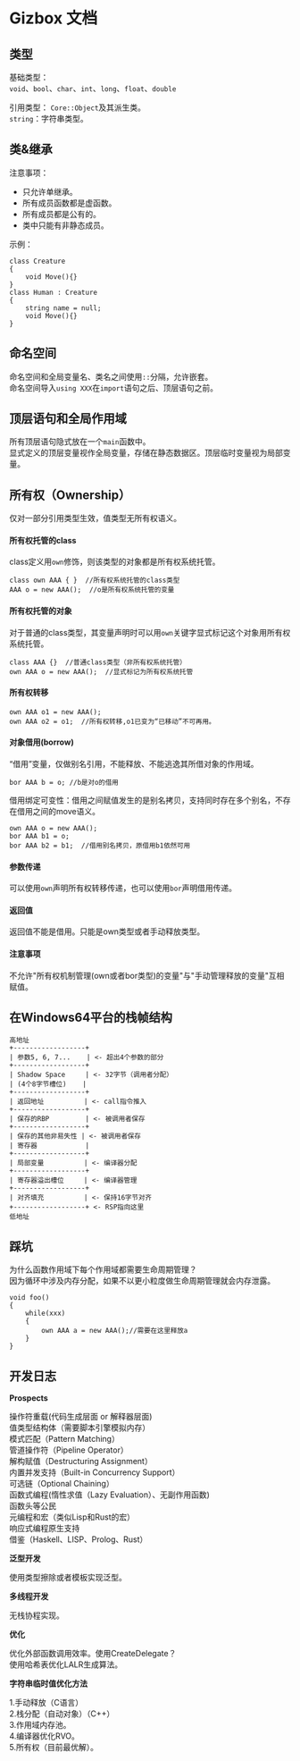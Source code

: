 # Gizbox 文档  


## 类型    

基础类型：  
`void`、`bool`、`char`、`int`、`long`、`float`、`double`    

引用类型：
`Core::Object`及其派生类。      
`string`：字符串类型。    


## 类&继承  

注意事项：  
  - 只允许单继承。  
  - 所有成员函数都是虚函数。  
  - 所有成员都是公有的。  
  - 类中只能有非静态成员。    

示例：  
```
class Creature
{
    void Move(){}
}
class Human : Creature
{
    string name = null;
    void Move(){}
}
```


## 命名空间  

命名空间和全局变量名、类名之间使用`::`分隔，允许嵌套。    
命名空间导入`using XXX`在`import`语句之后、顶层语句之前。   


## 顶层语句和全局作用域    

所有顶层语句隐式放在一个`main`函数中。  
显式定义的顶层变量视作全局变量，存储在静态数据区。顶层临时变量视为局部变量。     



## 所有权（Ownership）

仅对一部分引用类型生效，值类型无所有权语义。    

#### 所有权托管的class    

class定义用`own`修饰，则该类型的对象都是所有权系统托管。  

```
class own AAA { }  //所有权系统托管的class类型    
AAA o = new AAA();  //o是所有权系统托管的变量  
```


#### 所有权托管的对象    

对于普通的class类型，其变量声明时可以用`own`关键字显式标记这个对象用所有权系统托管。    

```
class AAA {}  //普通class类型（非所有权系统托管）  
own AAA o = new AAA();  //显式标记为所有权系统托管    
```

#### 所有权转移    

```
own AAA o1 = new AAA();
own AAA o2 = o1;  //所有权转移,o1已变为“已移动”不可再用。    
```
   

#### 对象借用(borrow)  

“借用”变量，仅做别名引用，不能释放、不能逃逸其所借对象的作用域。    

```
bor AAA b = o; //b是对o的借用  
```

借用绑定可变性：借用之间赋值发生的是别名拷贝，支持同时存在多个别名，不存在借用之间的move语义。  

```
own AAA o = new AAA();
bor AAA b1 = o;
bor AAA b2 = b1;  //借用别名拷贝，原借用b1依然可用      
```

#### 参数传递    

可以使用`own`声明所有权转移传递，也可以使用`bor`声明借用传递。    

#### 返回值  
  
返回值不能是借用。只能是own类型或者手动释放类型。    


#### 注意事项    

不允许"所有权机制管理(own或者bor类型)的变量"与"手动管理释放的变量"互相赋值。     


## 在Windows64平台的栈帧结构    

```  
高地址
+------------------+
| 参数5, 6, 7...    | <- 超出4个参数的部分
+------------------+
| Shadow Space     | <- 32字节（调用者分配）
| (4个8字节槽位)    |
+------------------+
| 返回地址          | <- call指令推入
+------------------+
| 保存的RBP         | <- 被调用者保存
+------------------+
| 保存的其他非易失性 | <- 被调用者保存
| 寄存器            |
+------------------+
| 局部变量          | <- 编译器分配
+------------------+
| 寄存器溢出槽位     | <- 编译器管理
+------------------+
| 对齐填充          | <- 保持16字节对齐
+------------------+ <- RSP指向这里
低地址
```


## 踩坑    

为什么函数作用域下每个作用域都需要生命周期管理？  
因为循环中涉及内存分配，如果不以更小粒度做生命周期管理就会内存泄露。  

```
void foo()
{
    while(xxx)
    {
        own AAA a = new AAA();//需要在这里释放a
    }
}
```


## 开发日志  

**Prospects**  

操作符重载(代码生成层面 or 解释器层面)    
值类型结构体（需要脚本引擎模拟内存）      
模式匹配（Pattern Matching）  
管道操作符（Pipeline Operator）  
解构赋值（Destructuring Assignment）  
内置并发支持（Built-in Concurrency Support）  
可选链（Optional Chaining）  
函数式编程(惰性求值（Lazy Evaluation）、无副作用函数)  
函数头等公民    
元编程和宏（类似Lisp和Rust的宏）    
响应式编程原生支持    
借鉴（Haskell、LISP、Prolog、Rust）    


**泛型开发**  

使用类型擦除或者模板实现泛型。  

**多线程开发**  

无栈协程实现。  


**优化**    

优化外部函数调用效率。使用CreateDelegate？  
使用哈希表优化LALR生成算法。  


**字符串临时值优化方法**  

1.手动释放（C语言）  
2.栈分配（自动对象）（C++）  
3.作用域内存池。  
4.编译器优化RVO。  
5.所有权（目前最优解）。    
